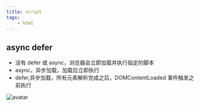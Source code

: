 ```yaml
---
title: script
tags:
    - html
---
```

[1]:http://qdgd8wb46.bkt.clouddn.com/md/html_2.webp

## async defer

- 没有 defer 或 async，浏览器会立即加载并执行指定的脚本
- async，异步加载，加载后立即执行
- defer,异步加载，所有元素解析完成之后，DOMContentLoaded 事件触发之前执行

![avatar][1]
